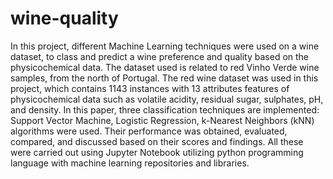 # wine-quality
In this project, different Machine Learning techniques were used on a wine dataset, to class and predict a wine preference and quality based on the physicochemical data. The dataset used is related to red Vinho Verde wine samples, from the north of Portugal. The red wine dataset was used in this project, which contains 1143 instances with 13 attributes features of physicochemical data such as volatile acidity, residual sugar, sulphates, pH, and density. In this paper, three classification techniques are implemented: Support Vector Machine, Logistic Regression, k-Nearest Neighbors (kNN) algorithms were used. Their performance was obtained, evaluated, compared, and discussed based on their scores and findings. All these were carried out using Jupyter Notebook utilizing python programming language with machine learning repositories and libraries.

